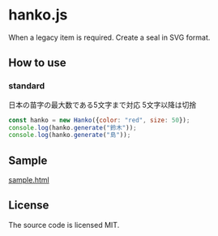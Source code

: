 # hanko.js
When a legacy item is required.
Create a seal in SVG format.

## How to use
### standard
日本の苗字の最大数である5文字まで対応 5文字以降は切捨
```js
const hanko = new Hanko({color: "red", size: 50});
console.log(hanko.generate("鈴木"));
console.log(hanko.generate("島"));
```

## Sample
[sample.html](./sample.html)

## License
The source code is licensed MIT.